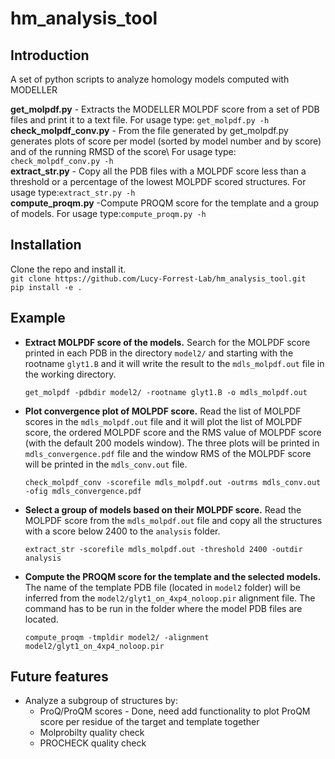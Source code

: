 # hm_analysis_tool #

## Introduction ##
A set of python scripts to analyze homology models computed with MODELLER

**get\_molpdf\.py** \- Extracts the MODELLER MOLPDF score from a set of PDB files and print it to a text file\. For usage type: `get_molpdf.py -h`\
**check\_molpdf\_conv\.py** \- From the file generated by get\_molpdf\.py generates plots of score per model (sorted by model number and by score) and of the running RMSD of the score\ For usage type: `check_molpdf_conv.py -h`\
**extract\_str\.py** \- Copy all the PDB files with a MOLPDF score less than a threshold or a percentage of the lowest MOLPDF scored structures\. For usage type:`extract_str.py -h`\
**compute\_proqm\.py** \-Compute PROQM score for the template and a group of models\. For usage type:`compute_proqm.py -h`

## Installation ##
Clone the repo and install it.\
`git clone https://github.com/Lucy-Forrest-Lab/hm_analysis_tool.git`\
`pip install -e .`

## Example ##
*  **Extract MOLPDF score of the models\.** Search for the MOLPDF score printed in each PDB in the directory `model2/` and starting with the rootname `glyt1.B` and it will write the result to the `mdls_molpdf.out` file in the working directory.

   `get_molpdf -pdbdir model2/ -rootname glyt1.B -o mdls_molpdf.out`

*  **Plot convergence plot of MOLPDF score\.** Read the list of MOLPDF scores in the `mdls_molpdf.out` file and it will plot the list of MOLPDF score, the ordered MOLPDF score and the RMS value of MOLPDF score (with the default 200 models window)\. The three plots will be printed in `mdls_convergence.pdf` file and the window RMS of the MOLPDF score will be printed in the `mdls_conv.out` file.

   `check_molpdf_conv -scorefile mdls_molpdf.out -outrms mdls_conv.out -ofig mdls_convergence.pdf`

*  **Select a group of models based on their MOLPDF score\.** Read the MOLPDF score from the `mdls_molpdf.out` file and copy all the structures with a score below 2400 to the `analysis` folder.

   `extract_str -scorefile mdls_molpdf.out -threshold 2400 -outdir analysis`

*  **Compute the PROQM score for the template and the selected models\.** The name of the template PDB file (located in `model2` folder) will be inferred from the `model2/glyt1_on_4xp4_noloop.pir` alignment file\. The command has to be run in the folder where the model PDB files are located.

   `compute_proqm -tmpldir model2/ -alignment model2/glyt1_on_4xp4_noloop.pir`

## Future features ##
*  Analyze a subgroup of structures by:
	- ProQ/ProQM scores - Done, need add functionality to plot ProQM score per residue of the target and template together
	- Molprobilty quality check
	- PROCHECK quality check

